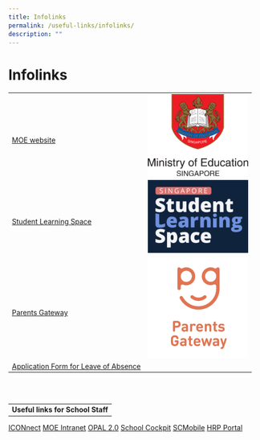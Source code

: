```yaml
---
title: Infolinks
permalink: /useful-links/infolinks/
description: ""
---
```

# Infolinks

|  |  |  
| -------- | -------- | 
| <br>[MOE website](https://www.moe.gov.sg/)   |  <img src="/images/Usefullinks/moe.png" alt="MOE website" style="width:200px" />    | 
|  <br>[Student Learning Space](https://vle.learning.moe.edu.sg/login) |  <img src="/images/Usefullinks/sls-logo.png" alt="SLS website" style="width:200px" />|
|<br>[Parents Gateway](https://pg.moe.edu.sg/) |   <img src="/images/Usefullinks/parentsgateway.png" alt="SLS website" style="width:200px" />| 
|  [Application Form for Leave of Absence](https://go.gov.sg/bdms-loa) | |

<br>
<br>


| |
|-|
|**Useful links for School Staff**| 
[ICONnect](https://workspace.google.com/dashboard)
[MOE Intranet](https://intranet.moe.gov.sg)
[OPAL 2.0](https://opal2.moe.edu.sg)
[School Cockpit](https://schoolcockpit.moe.gov.sg)
[SCMobile](https://scmobile.moe.edu.sg/login)
[HRP Portal](https://www.hrp.gov.sg)